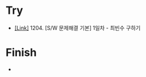 # Try
* [[Link]](https://swexpertacademy.com/main/learn/course/lectureProblemViewer.do) 1204. [S/W 문제해결 기본] 1일차 - 최빈수 구하기 

# Finish
*
